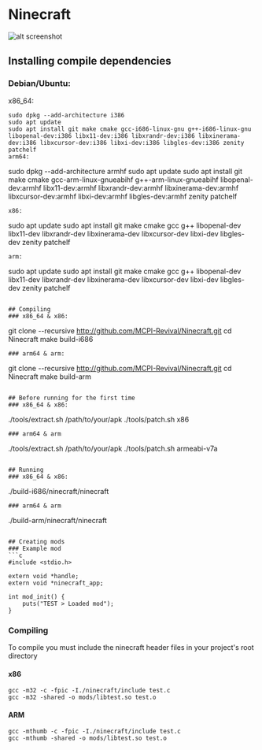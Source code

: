# Ninecraft

![alt screenshot](https://raw.githubusercontent.com/MCPI-Revival/Ninecraft/master/screenshots/Screenshot%20from%202022-09-10%2000-45-48.png)

## Installing compile dependencies
### Debian/Ubuntu:
x86_64:
```
sudo dpkg --add-architecture i386
sudo apt update
sudo apt install git make cmake gcc-i686-linux-gnu g++-i686-linux-gnu libopenal-dev:i386 libx11-dev:i386 libxrandr-dev:i386 libxinerama-dev:i386 libxcursor-dev:i386 libxi-dev:i386 libgles-dev:i386 zenity patchelf
arm64:
```
sudo dpkg --add-architecture armhf
sudo apt update
sudo apt install git make cmake gcc-arm-linux-gnueabihf g++-arm-linux-gnueabihf libopenal-dev:armhf libx11-dev:armhf libxrandr-dev:armhf libxinerama-dev:armhf libxcursor-dev:armhf libxi-dev:armhf libgles-dev:armhf zenity patchelf
```
x86:
```
sudo apt update
sudo apt install git make cmake gcc g++ libopenal-dev libx11-dev libxrandr-dev libxinerama-dev libxcursor-dev libxi-dev libgles-dev zenity patchelf
```
arm:
```
sudo apt update
sudo apt install git make cmake gcc g++ libopenal-dev libx11-dev libxrandr-dev libxinerama-dev libxcursor-dev libxi-dev libgles-dev zenity patchelf
```

## Compiling
### x86_64 & x86:
```
git clone --recursive http://github.com/MCPI-Revival/Ninecraft.git
cd Ninecraft
make build-i686
```
### arm64 & arm:
```
git clone --recursive http://github.com/MCPI-Revival/Ninecraft.git
cd Ninecraft
make build-arm
```

## Before running for the first time
### x86_64 & x86:
```
./tools/extract.sh /path/to/your/apk
./tools/patch.sh x86
```
### arm64 & arm
```
./tools/extract.sh /path/to/your/apk
./tools/patch.sh armeabi-v7a
```

## Running
### x86_64 & x86:
```
./build-i686/ninecraft/ninecraft
```
### arm64 & arm
```
./build-arm/ninecraft/ninecraft
```

## Creating mods
### Example mod
```c
#include <stdio.h>

extern void *handle;
extern void *ninecraft_app;

int mod_init() {
    puts("TEST > Loaded mod");
}
```
### Compiling

To compile you must include the ninecraft header files
in your project's root directory

#### x86
```
gcc -m32 -c -fpic -I./ninecraft/include test.c
gcc -m32 -shared -o mods/libtest.so test.o
```
#### ARM
```
gcc -mthumb -c -fpic -I./ninecraft/include test.c
gcc -mthumb -shared -o mods/libtest.so test.o
```
